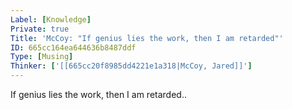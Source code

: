 ```yaml
---
Label: [Knowledge]
Private: true
Title: 'McCoy: "If genius lies the work, then I am retarded"'
ID: 665cc164ea644636b8487ddf
Type: [Musing]
Thinker: ['[[665cc20f8985dd4221e1a318|McCoy, Jared]]']
---
```


If genius lies the work, then I am retarded..